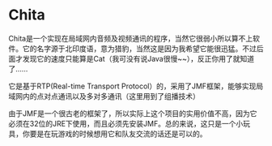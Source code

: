 Chita
=====

Chita是一个实现在局域网内音频及视频通讯的程序，当然它很弱小所以算不上软件。它的名字源于北印度语，意为猎豹，当然这是因为我希望它能很迅猛。不过后面才发现它的速度只能算是Cat（我可没有说Java很慢~~），反正你用了就知道了……

它是基于RTP(Real-time Transport Protocol）的，采用了JMF框架，能够实现局域网内的点对点通讯以及多对多通讯（这里用到了组播技术）

由于JMF是一个很古老的框架了，所以实际上这个项目的实用价值不高，因为它必须在32位的JRE下使用，而且必须先安装JMF。总的来说，这只是一个小玩具，你要是在玩游戏的时候想用它和队友交流的话还是可以的。

